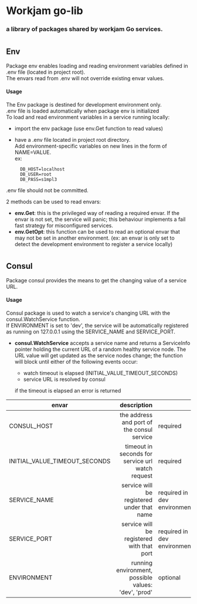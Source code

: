 # Workjam go-lib
### a library of packages shared by workjam Go services.



#
## Env
Package env enables loading and reading environment variables defined in .env file (located in project root).  
The envars read from .env will not override existing envar values.  

#### Usage  
The Env package is destined for development environment only.    
.env file is loaded automatically when package env is initialized  
To load and read environment variables in a service running locally:  
- import the env package (use env.Get function to read values)
- have a .env file located in project root directory.  
Add environment-specific variables on new lines in the form of NAME=VALUE.  
ex:

        DB_HOST=localhost  
        DB_USER=root  
        DB_PASS=s1mpl3
.env file should not be committed.

2 methods can be used to read envars:
- **env.Get**: this is the privileged way of reading a required envar. If the envar is not set, the service will panic; this behaviour implements a fail fast strategy for misconfigured services.  
- **env.GetOpt**: this function can be used to read an optional envar that may not be set in another environment. (ex: an envar is only set to detect the development environment to register a service locally)

#
## Consul
Package consul provides the means to get the changing value of a service URL.  

#### Usage
Consul package is used to watch a service's changing URL with the consul.WatchService function.  
If ENVIRONMENT is set to 'dev', the service will be automatically registered as running on 127.0.0.1 using the SERVICE_NAME and SERVICE_PORT.
- **consul.WatchService** accepts a service name and returns a ServiceInfo pointer holding the current URL of a random healthy service node.
The URL value will get updated as the service nodes change;
the function will block until either of the following events occur:
    * watch timeout is elapsed (INITIAL_VALUE_TIMEOUT_SECONDS)
    * service URL is resolved by consul 
    
    if the timeout is elapsed an error is returned



| envar | description | |
| -|-: | -|
| CONSUL_HOST | the address and port of the consul service | required
|INITIAL_VALUE_TIMEOUT_SECONDS|timeout in seconds for service url watch request| required |
| SERVICE_NAME | service will be registered under that name | required in dev environment|
| SERVICE_PORT | service will be registered with that port | required in dev environment |
| ENVIRONMENT | running environment, possible values: 'dev', 'prod' | optional |

